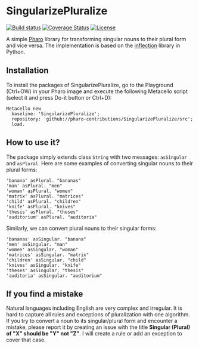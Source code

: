 # SingularizePluralize

[![Build status](https://github.com/pharo-contributions/SingularizePluralize/workflows/CI/badge.svg)](https://github.com/pharo-contributions/SingularizePluralize/actions/workflows/test.yml)
[![Coverage Status](https://coveralls.io/repos/github/pharo-contributions/SingularizePluralize/badge.svg?branch=master)](https://coveralls.io/github/pharo-contributions/SingularizePluralize?branch=master)
[![License](https://img.shields.io/badge/license-MIT-blue.svg)](https://raw.githubusercontent.com/pharo-contributions/SingularizePluralize/master/LICENSE)

A simple [Pharo](http://pharo.org/) library for transforming singular nouns to their plural form and vice versa. The implementation is based on the [inflection](https://inflection.readthedocs.io/en/latest/_modules/inflection.html) library in Python.

## Installation
 
To install the packages of SingularizePluralize, go to the Playground (Ctrl+OW) in your Pharo image and execute the following Metacello script (select it and press Do-it button or Ctrl+D):

```Smalltalk
Metacello new
  baseline: 'SingularizePluralize';
  repository: 'github://pharo-contributions/SingularizePluralize/src';
  load.
```

## How to use it?

The package simply extends class `String` with two messages: `asSingular` and `asPlural`. Here are some examples of converting singular nouns to their plural forms:

```Smalltalk
'banana' asPlural. "bananas"
'man' asPlural. "men"
'woman' asPlural. "women"
'matrix' asPlural. "matrices"
'child' asPlural. "children"
'knife' asPlural. "knives"
'thesis' asPlural. "theses"
'auditorium' asPlural. "auditoria"
```

Similarly, we can convert plural nouns to their singular forms:

```Smalltalk
'bananas' asSingular. "banana"
'men' asSingular. "man"
'women' asSingular. "woman"
'matrices' asSingular. "matrix"
'children' asSingular. "child"
'knives' asSingular. "knife"
'theses' asSingular. "thesis"
'auditoria' asSingular. "auditorium"
```

## If you find a mistake

Natural languages including English are very complex and irregular. It is hard to capture all rules and exceptions of pluralization with one algorithm. If you try to convert a noun to its singular/plural form and encounter a mistake, please report it by creating an issue with the title **Singular (Plural) of "X" should be "Y" not "Z"**. I will create a rule or add an exception to cover that case.

